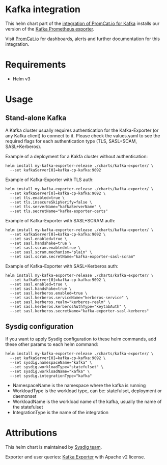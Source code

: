 # Kafka integration
This helm chart part of the [integration of PromCat.io for Kafka](https://promcat.io/apps/kafka) installs our version of the [Kafka Prometheus exporter](https://github.com/danielqsj/kafka_exporter).

Visit [PromCat.io](https://promcat.io/apps/kafka) for dashboards, alerts and further documentation for this integration. 

# Requirements
* Helm v3

# Usage
## Stand-alone Kafka

A Kafka cluster usually requires authentication for the Kafka-Exporter (or any Kafka client) to connect to it.
Please check the values.yaml to see the required flags for each authentication type (TLS, SASL+SCAM, SASL+Kerberos).

Example of a deployment for a Kakfa cluster without authentication:
```
helm install my-kafka-exporter-release ./charts/kafka-exporter/ \
  --set kafkaServer[0]=kafka-cp-kafka:9092
```

Example of Kafka-Exporter with TLS auth:
```
helm install my-kafka-exporter-release ./charts/kafka-exporter/ \
  --set kafkaServer[0]=kafka-cp-kafka:9092 \
  --set tls.enabled=true \
  --set tls.insecureSkipVerify=false \
  --set tls.serverName="kafkaServerName" \
  --set tls.secretName="kafka-exporter-certs"
```

Example of Kafka-Exporter with SASL+SCRAM auth:
```
helm install my-kafka-exporter-release ./charts/kafka-exporter/ \
  --set kafkaServer[0]=kafka-cp-kafka:9092 \
  --set sasl.enabled=true \
  --set sasl.handshake=true \
  --set sasl.scram.enabled=true \
  --set sasl.scram.mechanism="plain" \
  --set sasl.scram.secretName="kafka-exporter-sasl-scram"
```

Example of Kafka-Exporter with SASL+Kerberos auth:
```
helm install my-kafka-exporter-release ./charts/kafka-exporter/ \
  --set kafkaServer[0]=kafka-cp-kafka:9092 \
  --set sasl.enabled=true \
  --set sasl.handshake=true \
  --set sasl.kerberos.enabled=true \
  --set sasl.kerberos.serviceName="kerberos-service" \
  --set sasl.kerberos.realm="kerberos-realm" \
  --set sasl.kerberos.kerberosAuthType="keytabAuth" \
  --set sasl.kerberos.secretName="kafka-exporter-sasl-kerberos"
```

## Sysdig configuration

If you want to apply Sysdig configuration to these helm commands, add these other params to each helm command:

```
helm install my-kafka-exporter-release ./charts/kafka-exporter/ \
  --set kafkaServer[0]=kafka-cp-kafka:9092 \
  --set sysdig.namespaceName="kafka" \
  --set sysdig.workloadType="statefulset" \
  --set sysdig.workloadName="kafka" \
  --set sysdig.integrationType="kafka"
```

- NamespaceName is the namespace where the kafka is running
- WorkloadType is the workload type, can be: statefulset, deployment or daemonset
- WorkloadName is the workload name of the kafka, usually the name of the statefulset
- IntegrationType is the name of the integration

# Attributions
This helm chart is maintained by [Sysdig team](https://sysdig.com/).

Exporter and user queries: [Kafka Exporter](https://github.com/danielqsj/kafka_exporter) with Apache v2 license. 